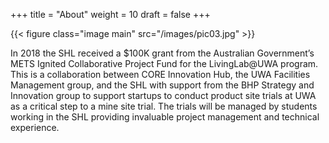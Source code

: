 +++
title = "About"
weight = 10
draft = false
+++

{{< figure class="image main" src="/images/pic03.jpg" >}}

In 2018 the SHL received a $100K grant from the Australian Government’s METS Ignited Collaborative Project Fund for the LivingLab@UWA program. This is a collaboration between CORE Innovation Hub, the UWA Facilities Management group, and the SHL with support from the BHP Strategy and Innovation group to support startups to conduct product site trials at UWA as a critical step to a mine site trial. The trials will be managed by students working in the SHL providing invaluable project management and technical experience.
